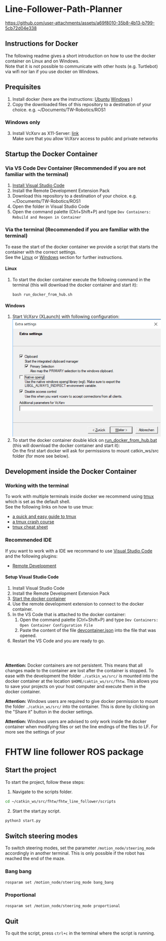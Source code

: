 # Line-Follower-Path-Planner

https://github.com/user-attachments/assets/a69f8010-35b8-4b13-b799-5cb72d04e338

## Instructions for Docker 

The following readme gives a short introduction on how to use the docker container on Linux and on Windows.   
Note that it is not possible to communicate with other hosts (e.g. Turtlebot) via wifi nor lan if you use docker on Windows.

## Prequisites

1. Install docker (here are the instructions: [Ubuntu](https://docs.docker.com/install/linux/docker-ce/ubuntu/) [Windows](https://docs.docker.com/docker-for-windows/install/) )
2. Copy the downloaded files of this repository to a destination of your choice. e.g. ~/Documents/TW-Robotics/ROS1

### Windows only

3. Install VcXsrv as X11-Server: [link](https://sourceforge.net/projects/vcxsrv/files/latest/download)   
    Make sure that you allow VcXsrv access to public and private networks

## Startup the Docker Container

### Via VS Code Dev Container (Recommended if you are not familiar with the terminal)
1. [Install Visual Studio Code](https://code.visualstudio.com/)
2. Install the Remote Development Extension Pack
3. Download this repository to a destination of your choice. e.g. ~/Documents/TW-Robotics/ROS1
4. Open the folder in Visual Studio Code
5. Open the command palette (Ctrl+Shift+P) and type `Dev Containers: Rebuild and Reopen in Container`


### Via the terminal (Recommended if you are familiar with the terminal)
To ease the start of the docker container we provide a script that starts the container with the correct settings.   
See the [Linux](#linux) or [Windows](#windows) section for further instructions.

#### Linux

1. To start the docker container execute the following command in the terminal (this will download the docker container and start it):

   ```shell
   bash run_docker_from_hub.sh
   ```

#### Windows

1. Start VcXsrv (XLaunch) with following configuration:   
![VcXsrv Configuration](./XmingConfig.PNG)
2. To start the docker container double klick on [run_docker_from_hub.bat](./run_docker_from_hub.bat)  (this will download the docker container and start it):   
    On the first start docker will ask for permissions to mount catkin_ws/src folder (for more see below).

## Development inside the Docker Container

### Working with the terminal
To work with multiple terminals inside docker we recommend using [tmux]() which is set as the default shell.   
See the following links on how to use tmux: 
* [a quick and easy guide to tmux](https://www.hamvocke.com/blog/a-quick-and-easy-guide-to-tmux/)
* [a tmux crash course](https://thoughtbot.com/blog/a-tmux-crash-course)
* [tmux cheat sheet](https://tmuxcheatsheet.com/) 


### Recommended IDE
If you want to work with a IDE we recommand to use [Visual Studio Code](https://code.visualstudio.com/) and the following plugins:

- [Remote Development](https://code.visualstudio.com/docs/remote/remote-overview)

#### Setup Visual Studio Code

1. Install Visual Studio Code
2. Install the Remote Development Extension Pack
3. [Start the docker container](#startup-the-docker-container)
4. Use the remote development extension to connect to the docker container.
5. In the VS Code that is attached to the docker container:
   1. Open the command palette (Ctrl+Shift+P) and type `Dev Containers: Open Container Configuration File`
   2. Paste the content of the file [devcontainer.json](./.devcontainer/devcontainer.json) into the file that was opened.
6. Restart the VS Code and you are ready to go.

<br/>
<br/>

__Attention:__ Docker containers are not persistent. This means that all changes made to the container are lost after the container is stopped. 
    To ease with the development the folder `./catkin_ws/src/` is mounted into the docker container at the location `$HOME/caktin_ws/src/fhtw`. This allows you to save your projects on your host computer and execute them in the docker container.

__Attention:__ Windows users are required to give docker permission to mount the folder `./catkin_ws/src/` into the container. This is done by clicking on the "Share it" button in the docker settings.

__Attention:__ Windows users are advised to only work inside the docker container when modifying files or set the line endings of the files to LF. For more see the settings of your 



# FHTW line follower ROS package

## Start the project

To start the project, follow these steps:

1. Navigate to the scripts folder.
```bash
cd ~/catkin_ws/src/fhtw/fhtw_line_follower/scripts
```


2. Start the start.py script.
```bash
python3 start.py
```

## Switch steering modes

To switch steering modes, set the parameter `/motion_node/steering_mode` accordingly in another terminal. This is only possible if the robot has reached the end of the maze.

### Bang bang

```bash
rosparam set /motion_node/steering_mode bang_bang
```

### Proportional

```bash
rosparam set /motion_node/steering_mode proportional
```

## Quit

To quit the script, press `ctrl+c` in the terminal where the script is running.


